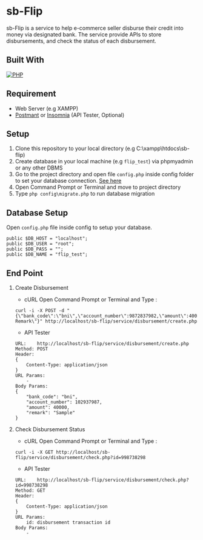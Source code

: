 # sb-Flip

sb-Flip is a service to help e-commerce seller disburse their credit into money via designated bank. The service provide APIs to store disbursements, and check the status of each disbursement.

## Built With
[![PHP](https://img.shields.io/badge/PHP-7.3.x-purple.svg?style=rounded-square)](https://www.php.net/)

## Requirement
* Web Server (e.g XAMPP)
* [Postmant](https://www.getpostman.com/) or [Insomnia](https://insomnia.rest/) (API Tester, Optional)

## Setup
1. Clone this repository to your local directory (e.g  C:\xampp\htdocs\sb-flip)
2. Create database in your local machine (e.g `flip_test`) via phpmyadmin or any other DBMS
3. Go to the project directory and open file `config.php` inside config folder to set your database connection. [See here](#database-setup)
4. Open Command Prompt or Terminal and move to project directory
5. Type `php config\migrate.php` to run database migration

## Database Setup
Open `config.php` file inside config to setup your database.
```
public $DB_HOST = "localhost"; 
public $DB_USER = "root";
public $DB_PASS = "";
public $DB_NAME = "flip_test";
```

## End Point
1. Create Disbursement
	* cURL
	Open Command Prompt or Terminal and Type :
	```
	curl -i -X POST -d "{\"bank_code\":\"bni\",\"account_number\":9872837982,\"amount\":40000,\"remark\":\"Sample Remark\"}" http://localhost/sb-flip/service/disbursement/create.php
	```
	* API Tester
	```
	URL:	http://localhost/sb-flip/service/disbursement/create.php
	Method: POST
	Header: 
	{
		Content-Type: application/json
	}
	URL Params: 
		-
	Body Params:
	{
		"bank_code": "bni",
		"account_number": 102937987,
		"amount": 40000,
		"remark": "Sample"
	}
	```

2. Check Disbursement Status
	* cURL
	Open Command Prompt or Terminal and Type :
	```
	curl -i -X GET http://localhost/sb-flip/service/disbursement/check.php?id=998738298
	```
	* API Tester
	```
	URL:	http://localhost/sb-flip/service/disbursement/check.php?id=998738298
	Method: GET
	Header: 
	{
		Content-Type: application/json
	}
	URL Params: 
		id: disbursement transaction id
	Body Params:
		-
	```
